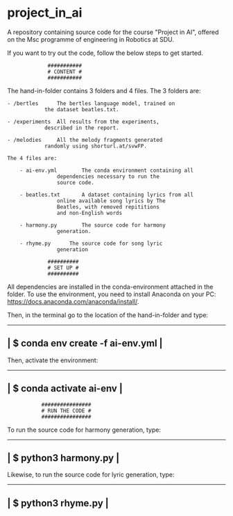 # project_in_ai
A repository containing source code for the course "Project in AI", offered on the Msc programme of engineering in Robotics at SDU.

If you want to try out the code, follow the below steps to get started.


			     ###########
			     # CONTENT #
			     ###########

The hand-in-folder contains 3 folders and 4 files. The 3 folders are:

	- /bertles 		The bertles language model, trained on
				the dataset beatles.txt.
				
	- /experiments 	All results from the experiments, 
				described in the report.
				
	- /melodies		All the melody fragments generated
				randomly using shorturl.at/svwFP.

    The 4 files are:
    
    	- ai-env.yml		The conda environment containing all
    				dependencies necessary to run the
    				source code.
    	
    	- beatles.txt		A dataset containing lyrics from all 
    				online available song lyrics by The 
    				Beatles, with removed repititions
    				and non-English words
    	
    	- harmony.py		The source code for harmony 
    				generation.
    	
    	- rhyme.py		The source code for song lyric 
    				generation
    
			     ##########
			     # SET UP #
			     ##########

All dependencies are installed in the conda-environment attached in the 
folder. To use the environment, you need to install Anaconda on your PC:
https://docs.anaconda.com/anaconda/install/. 

Then, in the terminal go to the location of the hand-in-folder and type:

 --------------------------------------------------------------------------
 | $ 	conda env create -f ai-env.yml                                      |
 --------------------------------------------------------------------------

Then, activate the environment:

 --------------------------------------------------------------------------
 | $	conda activate ai-env                              		              |
 --------------------------------------------------------------------------
 
 			   ################
 			   # RUN THE CODE #
 			   ################
 
To run the source code for harmony generation, type:

 --------------------------------------------------------------------------
 | $ 	python3 harmony.py                                   	              |
 --------------------------------------------------------------------------
 
 Likewise, to run the source code for lyric generation, type:
 
 --------------------------------------------------------------------------
 | $ 	python3 rhyme.py                                     	              |
 --------------------------------------------------------------------------




 
 

